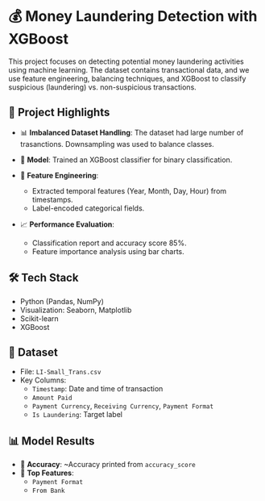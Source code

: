 # 💰 Money Laundering Detection with XGBoost

This project focuses on detecting potential money laundering activities using machine learning. The dataset contains transactional data, and we use feature engineering, balancing techniques, and XGBoost to classify suspicious (laundering) vs. non-suspicious transactions.

## 🚀 Project Highlights

- 📊 **Imbalanced Dataset Handling**: The dataset had large number of trasanctions. Downsampling was used to balance classes.
- 🧠 **Model**: Trained an XGBoost classifier for binary classification.
- 🧼 **Feature Engineering**:
  - Extracted temporal features (Year, Month, Day, Hour) from timestamps.
  - Label-encoded categorical fields.
    
- 📈 **Performance Evaluation**:
  - Classification report and accuracy score 85%.
  - Feature importance analysis using bar charts.

## 🛠️ Tech Stack

- Python (Pandas, NumPy)
- Visualization: Seaborn, Matplotlib
- Scikit-learn
- XGBoost

## 📂 Dataset

- File: `LI-Small_Trans.csv`
- Key Columns:
  - `Timestamp`: Date and time of transaction
  - `Amount Paid`
  - `Payment Currency`, `Receiving Currency`, `Payment Format`
  - `Is Laundering`: Target label



## 📊 Model Results

- 📌 **Accuracy**: ~Accuracy printed from `accuracy_score`
- 📌 **Top Features**:
  - `Payment Format`
  - `From Bank`



